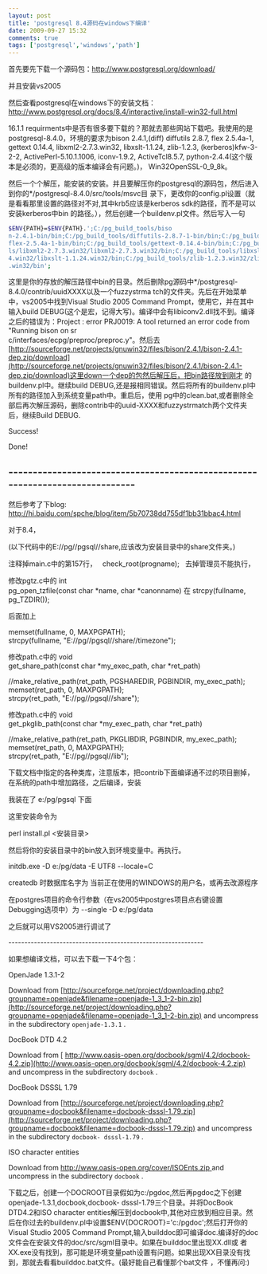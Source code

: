 ```yaml
---
layout: post
title: 'postgresql 8.4源码在windows下编译'
date: 2009-09-27 15:32
comments: true
tags: ['postgresql','windows','path']
---
```


首先要先下载一个源码包：http://www.postgresql.org/download/

并且安装vs2005

然后查看postgresql在windows下的安装文档：http://www.postgresql.org/docs/8.4/interactive/install-win32-full.html

16.1.1 requirments中是否有很多要下载的？那就去那些网站下载吧。我使用的是postgresql-8.4.0，环境的要求为bison
2.4.1,(diff) diffutils 2.8.7, flex 2.5.4a-1, gettext 0.14.4,
libxml2-2.7.3.win32, libxslt-1.1.24, zlib-1.2.3, (kerberos)kfw-3-2-2,
ActivePerl-5.10.1.1006, iconv-1.9.2, ActiveTcl8.5.7,
python-2.4.4(这个版本是必须的，更高级的版本编译会有问题。)， Win32OpenSSL-0_9_8k。

然后一个个解压，能安装的安装。并且要解压你的postgresql的源码包，然后进入到你的*/postgresql-8.4.0/src/tools/msvc目
录下，更改你的config.pl设置（就是看看那里设置的路径对不对,其中krb5应该是kerberos sdk的路径，而不是可以安装kerberos中bin
的路径。），然后创建一个buildenv.pl文件。然后写入一句
```bash
$ENV{PATH}=$ENV{PATH}.';C:/pg_build_tools/biso
n-2.4.1-bin/bin;C:/pg_build_tools/diffutils-2.8.7-1-bin/bin;C:/pg_build_tools/
flex-2.5.4a-1-bin/bin;C:/pg_build_tools/gettext-0.14.4-bin/bin;C:/pg_build_too
ls/libxml2-2.7.3.win32/libxml2-2.7.3.win32/bin;C:/pg_build_tools/libxslt-1.1.2
4.win32/libxslt-1.1.24.win32/bin;C:/pg_build_tools/zlib-1.2.3.win32/zlib-1.2.3
.win32/bin';  
```

这里是你的存放的解压路径中bin的目录。然后删除pg源码中*/postgresql-8.4.0/contrib/uuidXXXX以及一个fuzzystrma
tch的文件夹。先后在开始菜单中，vs2005中找到Visual Studio 2005 Command Prompt，使用它，并在其中输入build
DEBUG(这个是宏，记得大写)。编译中会有libiconv2.dll找不到。编译之后的错误为：Project : error PRJ0019: A
tool returned an error code from "Running bison on sr  
c/interfaces/ecpg/preproc/preproc.y"。然后去[http://sourceforge.net/projects/gnuwin32/files/bison/2.4.1/bison-2.4.1-dep.zip/download](http://sourceforge.net/projects/gnuwin32/files/bison/2.4.1/bison-2.4.1-dep.zip/download)这里down一个dep的包然后解压后，把bin路径放到刚才
的buildenv.pl中。继续build DEBUG,还是报相同错误。然后将所有的buildenv.pl中所有的路径加入到系统变量path中。重启后，使用
pg中的clean.bat,或者删除全部后再次解压源码，删除contrib中的uuid-XXXX和fuzzystrmatch两个文件夹后，继续Build
DEBUG.

Success!

Done!

\-----------------------------------------------------------------------------
----------

然后参考了下blog: [
http://hi.baidu.com/spche/blog/item/5b70738dd755df1bb31bbac4.html
](http://hi.baidu.com/spche/blog/item/5b70738dd755df1bb31bbac4.html)

对于8.4，

(以下代码中的E://pg//pgsql//share,应该改为安装目录中的share文件夹。)

注释掉main.c中的第157行，   check_root(progname);   去掉管理员不能执行，

修改pgtz.c中的 int  
pg_open_tzfile(const char *name, char *canonname) 在 strcpy(fullname,
pg_TZDIR());

后面加上

memset(fullname, 0, MAXPGPATH);  
strcpy(fullname, "E://pg//pgsql//share//timezone");

修改path.c中的 void  
get_share_path(const char *my_exec_path, char *ret_path)

//make_relative_path(ret_path, PGSHAREDIR, PGBINDIR, my_exec_path);  
memset(ret_path, 0, MAXPGPATH);  
strcpy(ret_path, "E://pg//pgsql//share");

修改path.c中的 void  
get_pkglib_path(const char *my_exec_path, char *ret_path)

//make_relative_path(ret_path, PKGLIBDIR, PGBINDIR, my_exec_path);  
memset(ret_path, 0, MAXPGPATH);  
strcpy(ret_path, "E://pg//pgsql//lib");

下载文档中指定的各种类库，注意版本，把contrib下面编译通不过的项目删掉，在系统的path中增加路径，之后编译，安装

我装在了 e:/pg/pgsql 下面

这里安装命令为

perl install.pl <安装目录>

然后将你的安装目录中的bin放入到环境变量中。再执行。

initdb.exe -D e:/pg/data -E UTF8 --locale=C

createdb 时数据库名字为 当前正在使用的WINDOWS的用户名，或再去改源程序

在postgres项目的命令行参数（在vs2005中postgres项目点右键设置Debugging选项中）为 --single -D e:/pg/data

之后就可以用VS2005进行调试了

\-------------------------------------------------------------

如果想编译文档，可以去下载一下4个包：

OpenJade 1.3.1-2

Download from [http://sourceforge.net/project/downloading.php?groupname=openjade&filename=openjade-1_3_1-2-bin.zip](http://sourceforge.net/project/downloading.php?groupname=openjade&filename=openjade-1_3_1-2-bin.zip) and uncompress in the subdirectory `openjade-1.3.1` .

DocBook DTD 4.2

Download from [ http://www.oasis-open.org/docbook/sgml/4.2/docbook-4.2.zip](http://www.oasis-open.org/docbook/sgml/4.2/docbook-4.2.zip) and uncompress
in the subdirectory ` docbook ` .

DocBook DSSSL 1.79

Download from [http://sourceforge.net/project/downloading.php?groupname=docbook&filename=docbook-dsssl-1.79.zip](http://sourceforge.net/project/downloading.php?groupname=docbook&filename=docbook-dsssl-1.79.zip) and uncompress in the subdirectory ` docbook-
dsssl-1.79 ` .

ISO character entities

Download from [ http://www.oasis-open.org/cover/ISOEnts.zip ](http://www.oasis-open.org/cover/ISOEnts.zip) and uncompress in the subdirectory `
docbook ` .

下载之后，创建一个DOCROOT目录假如为c:/pgdoc,然后再pgdoc之下创建openjade-1.3.1,docbook,docbook-
dsssl-1.79三个目录。并将DocBook DTD4.2和ISO character entities解压到docbook中,其他对应放到相应目录。然
后在你过去的buildenv.pl中设置\$ENV{DOCROOT}='c:/pgdoc';然后打开你的Visual Studio 2005 Command 
Prompt,输入builddoc即可编译doc.编译好的doc文件会在安装文件的doc/src/sgml目录中。如果在builddoc里出现XX.dll或
者XX.exe没有找到，那可能是环境变量path设置有问题。如果出现XX目录没有找到，那就去看看builddoc.bat文件。(最好能自己看懂那个bat文件
，不懂再问:)

